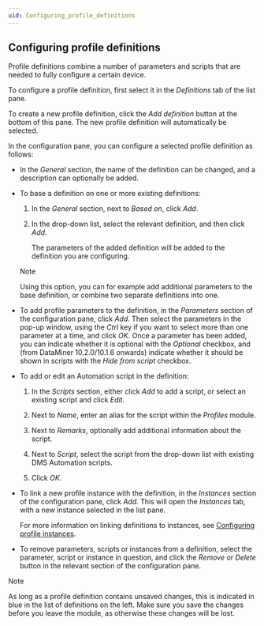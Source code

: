 ```yaml
---
uid: Configuring_profile_definitions
---
```


## Configuring profile definitions

Profile definitions combine a number of parameters and scripts that are needed to fully configure a certain device.

To configure a profile definition, first select it in the *Definitions* tab of the list pane.

To create a new profile definition, click the *Add definition* button at the bottom of this pane. The new profile definition will automatically be selected.

In the configuration pane, you can configure a selected profile definition as follows:

- In the *General* section, the name of the definition can be changed, and a description can optionally be added.

- To base a definition on one or more existing definitions:

    1. In the *General* section, next to *Based on*, click *Add*.

    2. In the drop-down list, select the relevant definition, and then click *Add*.

        The parameters of the added definition will be added to the definition you are configuring.

    > [!NOTE]
    > Using this option, you can for example add additional parameters to the base definition, or combine two separate definitions into one.

- To add profile parameters to the definition, in the *Parameters* section of the configuration pane, click *Add*. Then select the parameters in the pop-up window, using the *Ctrl* key if you want to select more than one parameter at a time, and click *OK*. Once a parameter has been added, you can indicate whether it is optional with the *Optional* checkbox, and (from DataMiner 10.2.0/10.1.6 onwards) indicate whether it should be shown in scripts with the *Hide from script* checkbox.

- To add or edit an Automation script in the definition:

    1. In the *Scripts* section, either click *Add* to add a script, or select an existing script and click *Edit*.

    2. Next to *Name*, enter an alias for the script within the *Profiles* module.

    3. Next to *Remarks*, optionally add additional information about the script.

    4. Next to *Script*, select the script from the drop-down list with existing DMS Automation scripts.

    5. Click *OK*.

- To link a new profile instance with the definition, in the *Instances* section of the configuration pane, click *Add*. This will open the *Instances* tab, with a new instance selected in the list pane.

    For more information on linking definitions to instances, see [Configuring profile instances](xref:Configuring_profile_instances).

- To remove parameters, scripts or instances from a definition, select the parameter, script or instance in question, and click the *Remove* or *Delete* button in the relevant section of the configuration pane.

> [!NOTE]
> As long as a profile definition contains unsaved changes, this is indicated in blue in the list of definitions on the left. Make sure you save the changes before you leave the module, as otherwise these changes will be lost.
>
